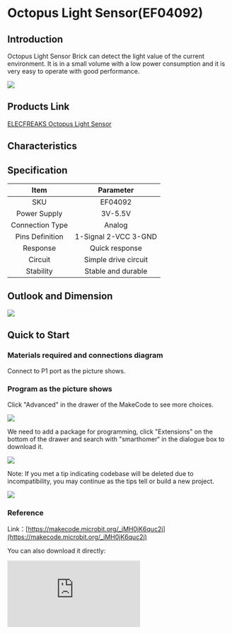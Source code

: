 ﻿# Octopus Light Sensor(EF04092)

## Introduction

 Octopus Light Sensor Brick can detect the light value of the current environment. It is in a small volume with a low power consumption and it is very easy to operate with good performance.

![](https://wiki-media-ef.oss-cn-hongkong.aliyuncs.com//images/04092_01.jpg)

## Products Link

[ELECFREAKS Octopus Light Sensor](https://shop.elecfreaks.com/products/elecfreaks-octopus-light-sensor?_pos=1&_sid=27ca1e4aa&_ss=r)

## Characteristics



## Specification


Item | Parameter
:-: | :-:
SKU|EF04092
Power Supply|3V-5.5V
Connection Type|Analog
Pins Definition|1-Signal 2-VCC 3-GND
Response|Quick response
Circuit|Simple drive circuit
Stability|Stable and durable

## Outlook and Dimension


 ![](https://wiki-media-ef.oss-cn-hongkong.aliyuncs.com//images/cdNd1Kw.png)

## Quick to Start


### Materials required and connections diagram
 Connect to P1 port as the picture shows.


### Program as the picture shows

Click "Advanced" in the drawer of the MakeCode to see more choices.

![](https://wiki-media-ef.oss-cn-hongkong.aliyuncs.com//images/04092_03.png)

We need to add a package for programming, click "Extensions" on the bottom of the drawer and search with "smarthomer“ in the dialogue box to download it.

![](https://wiki-media-ef.oss-cn-hongkong.aliyuncs.com//images/04092_04.png)

Note: If you met a tip indicating codebase will be deleted due to incompatibility, you may continue as the tips tell or build a new project.


![](https://wiki-media-ef.oss-cn-hongkong.aliyuncs.com//images/04092_05.png)
### Reference

Link：[https://makecode.microbit.org/_iMH0jK6quc2j](https://makecode.microbit.org/_iMH0jK6quc2j)

You can also download it directly:


<div
    style={{
        position: 'relative',
        paddingBottom: '60%',
        overflow: 'hidden',
    }}
>
    <iframe
        src="https://makecode.microbit.org/_iMH0jK6quc2j"
        frameborder="0"
        sandbox="allow-popups allow-forms allow-scripts allow-same-origin"
        style={{
            position: 'absolute',
            width: '100%',
            height: '100%',
        }}
    />
</div>


### Result
 If the light intensity is below 50, it shows the specified icons or it shows a "smile" face.

## Relevant Cases


## Technical Files
